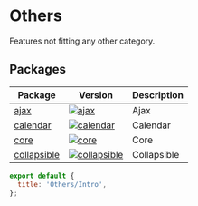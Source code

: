 # Others

Features not fitting any other category.

## Packages

| Package                                                | Version                                                                                                               | Description |
| ------------------------------------------------------ | --------------------------------------------------------------------------------------------------------------------- | ----------- |
| [ajax](?path=/docs/others-ajax--default-story)         | [![ajax](https://img.shields.io/npm/v/@lion/ajax.svg)](https://www.npmjs.com/package/@lion/ajax)                      | Ajax        |
| [calendar](?path=/docs/others-calendar--default-story) | [![calendar](https://img.shields.io/npm/v/@lion/calendar.svg)](https://www.npmjs.com/package/@lion/calendar)          | Calendar    |
| [core](?path=/docs/others-system-core--page)           | [![core](https://img.shields.io/npm/v/@lion/core.svg)](https://www.npmjs.com/package/@lion/core)                      | Core        |
| [collapsible](?path=/docs/others-collapsible--main)    | [![collapsible](https://img.shields.io/npm/v/@lion/collapsible.svg)](https://www.npmjs.com/package/@lion/collapsible) | Collapsible |

```js script
export default {
  title: 'Others/Intro',
};
```
